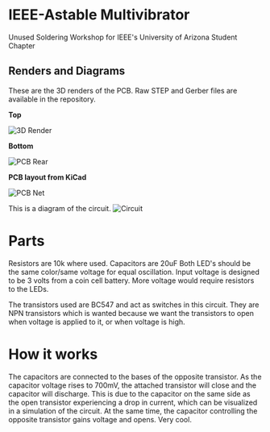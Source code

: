 # IEEE-Astable Multivibrator 
Unused Soldering Workshop for IEEE's University of Arizona Student Chapter

## Renders and Diagrams 

These are the 3D renders of the PCB. Raw STEP and Gerber files are available in the repository.

**Top**

![3D Render](https://github.com/user-attachments/assets/646e99a1-a1e6-4e54-877c-bfa34c5836af)

**Bottom**

![PCB Rear](https://github.com/user-attachments/assets/2cf735bd-d365-472a-93a6-347882ae72e9)



**PCB layout from KiCad**

![PCB Net](https://github.com/user-attachments/assets/cbb96ef4-1def-498e-b085-6d09324706a6)



This is a diagram of the circuit.
![Circuit](https://github.com/user-attachments/assets/b6eabcd3-883c-4e86-bed4-6aeffe1d4ba5)





# Parts
Resistors are 10k where used. Capacitors are 20uF 
Both LED's should be the same color/same voltage for equal oscillation.
Input voltage is designed to be 3 volts from a coin cell battery. More voltage would require resistors to the LEDs.

The transistors used are BC547 and act as switches in this circuit. They are NPN transistors which is wanted because we want the transistors to open when voltage is applied to it, or when voltage is high.

# How it works

The capacitors are connected to the bases of the opposite transistor. As the capacitor voltage rises to 700mV, the attached transistor will close and the capacitor will discharge. This is due to the capacitor on the same side as the open transistor experiencing a drop in current, which can be visualized in a simulation of the circuit.  At the same time, the capacitor controlling the opposite transistor gains voltage and opens. Very cool.
